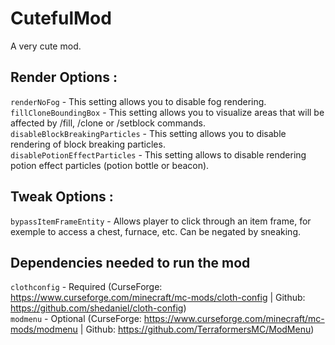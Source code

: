 # CutefulMod
A very cute mod.

## Render Options :

`renderNoFog` - This setting allows you to disable fog rendering.<br>
`fillCloneBoundingBox` - This setting allows you to visualize areas that will be affected by /fill, /clone or /setblock commands.<br>
`disableBlockBreakingParticles` - This setting allows you to disable rendering of block breaking particles.<br>
`disablePotionEffectParticles` - This setting allows to disable rendering potion effect particles (potion bottle or beacon).

## Tweak Options :

`bypassItemFrameEntity` - Allows player to click through an item frame, for exemple to access a chest, furnace, etc. Can be negated by sneaking.   

## Dependencies needed to run the mod   
`clothconfig` - Required (CurseForge: https://www.curseforge.com/minecraft/mc-mods/cloth-config | Github: https://github.com/shedaniel/cloth-config)     
`modmenu` - Optional (CurseForge: https://www.curseforge.com/minecraft/mc-mods/modmenu | Github: https://github.com/TerraformersMC/ModMenu) 
